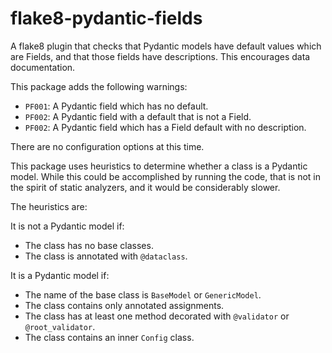# flake8-pydantic-fields

A flake8 plugin that checks that Pydantic models have default values which are Fields, and that those fields have descriptions. This encourages data documentation.

This package adds the following warnings:

- `PF001`: A Pydantic field which has no default.
- `PF002`: A Pydantic field with a default that is not a Field.
- `PF002`: A Pydantic field which has a Field default with no description.

There are no configuration options at this time.

This package uses heuristics to determine whether a class is a Pydantic model. While this could be accomplished by running the code, that is not in the spirit of static analyzers, and it would be considerably slower.

The heuristics are:

It is not a Pydantic model if:
- The class has no base classes.
- The class is annotated with `@dataclass`.

It is a Pydantic model if:
- The name of the base class is `BaseModel` or `GenericModel`.
- The class contains only annotated assignments.
- The class has at least one method decorated with `@validator` or `@root_validator`.
- The class contains an inner `Config` class.
